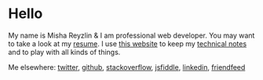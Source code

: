 # Hello

My name is Misha Reyzlin & I am professional web developer. You may want to take a look at my [resume][2]. I use [this website][3] to keep my [technical notes][4] and to play with all kinds of things.

Me elsewhere: [twitter](http://twitter.com/gryzzly), [github](http://github.com/gryzzly), [stackoverflow](http://stackoverflow.com/users/236135/gryzzly), [jsfiddle](http://jsfiddle.net/user/gryzzly), [linkedin](http://linkedin.com/in/mishareyzlin), [friendfeed](http://friendfeed.com/gryzzly)

 [1]: /about
 [2]: /cv
 [3]: /colophon
 [4]: /notes
 [5]: /apis
